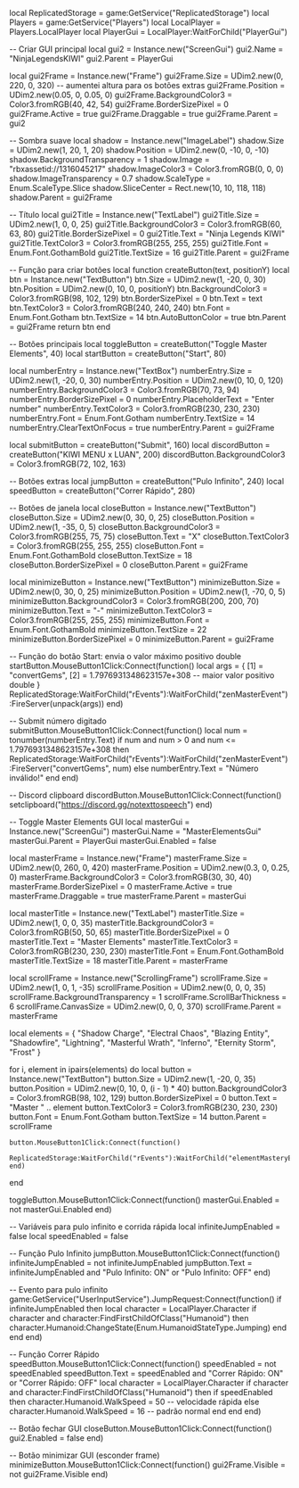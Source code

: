 local ReplicatedStorage = game:GetService("ReplicatedStorage")
local Players = game:GetService("Players")
local LocalPlayer = Players.LocalPlayer
local PlayerGui = LocalPlayer:WaitForChild("PlayerGui")

-- Criar GUI principal
local gui2 = Instance.new("ScreenGui")
gui2.Name = "NinjaLegendsKIWI"
gui2.Parent = PlayerGui

local gui2Frame = Instance.new("Frame")
gui2Frame.Size = UDim2.new(0, 220, 0, 320) -- aumentei altura para os botões extras
gui2Frame.Position = UDim2.new(0.05, 0, 0.05, 0)
gui2Frame.BackgroundColor3 = Color3.fromRGB(40, 42, 54)
gui2Frame.BorderSizePixel = 0
gui2Frame.Active = true
gui2Frame.Draggable = true
gui2Frame.Parent = gui2

-- Sombra suave
local shadow = Instance.new("ImageLabel")
shadow.Size = UDim2.new(1, 20, 1, 20)
shadow.Position = UDim2.new(0, -10, 0, -10)
shadow.BackgroundTransparency = 1
shadow.Image = "rbxassetid://1316045217"
shadow.ImageColor3 = Color3.fromRGB(0, 0, 0)
shadow.ImageTransparency = 0.7
shadow.ScaleType = Enum.ScaleType.Slice
shadow.SliceCenter = Rect.new(10, 10, 118, 118)
shadow.Parent = gui2Frame

-- Título
local gui2Title = Instance.new("TextLabel")
gui2Title.Size = UDim2.new(1, 0, 0, 25)
gui2Title.BackgroundColor3 = Color3.fromRGB(60, 63, 80)
gui2Title.BorderSizePixel = 0
gui2Title.Text = "Ninja Legends KIWI"
gui2Title.TextColor3 = Color3.fromRGB(255, 255, 255)
gui2Title.Font = Enum.Font.GothamBold
gui2Title.TextSize = 16
gui2Title.Parent = gui2Frame

-- Função para criar botões
local function createButton(text, positionY)
    local btn = Instance.new("TextButton")
    btn.Size = UDim2.new(1, -20, 0, 30)
    btn.Position = UDim2.new(0, 10, 0, positionY)
    btn.BackgroundColor3 = Color3.fromRGB(98, 102, 129)
    btn.BorderSizePixel = 0
    btn.Text = text
    btn.TextColor3 = Color3.fromRGB(240, 240, 240)
    btn.Font = Enum.Font.Gotham
    btn.TextSize = 14
    btn.AutoButtonColor = true
    btn.Parent = gui2Frame
    return btn
end

-- Botões principais
local toggleButton = createButton("Toggle Master Elements", 40)
local startButton = createButton("Start", 80)

local numberEntry = Instance.new("TextBox")
numberEntry.Size = UDim2.new(1, -20, 0, 30)
numberEntry.Position = UDim2.new(0, 10, 0, 120)
numberEntry.BackgroundColor3 = Color3.fromRGB(70, 73, 94)
numberEntry.BorderSizePixel = 0
numberEntry.PlaceholderText = "Enter number"
numberEntry.TextColor3 = Color3.fromRGB(230, 230, 230)
numberEntry.Font = Enum.Font.Gotham
numberEntry.TextSize = 14
numberEntry.ClearTextOnFocus = true
numberEntry.Parent = gui2Frame

local submitButton = createButton("Submit", 160)
local discordButton = createButton("KIWI MENU x LUAN", 200)
discordButton.BackgroundColor3 = Color3.fromRGB(72, 102, 163)

-- Botões extras
local jumpButton = createButton("Pulo Infinito", 240)
local speedButton = createButton("Correr Rápido", 280)

-- Botões de janela
local closeButton = Instance.new("TextButton")
closeButton.Size = UDim2.new(0, 30, 0, 25)
closeButton.Position = UDim2.new(1, -35, 0, 5)
closeButton.BackgroundColor3 = Color3.fromRGB(255, 75, 75)
closeButton.Text = "X"
closeButton.TextColor3 = Color3.fromRGB(255, 255, 255)
closeButton.Font = Enum.Font.GothamBold
closeButton.TextSize = 18
closeButton.BorderSizePixel = 0
closeButton.Parent = gui2Frame

local minimizeButton = Instance.new("TextButton")
minimizeButton.Size = UDim2.new(0, 30, 0, 25)
minimizeButton.Position = UDim2.new(1, -70, 0, 5)
minimizeButton.BackgroundColor3 = Color3.fromRGB(200, 200, 70)
minimizeButton.Text = "-"
minimizeButton.TextColor3 = Color3.fromRGB(255, 255, 255)
minimizeButton.Font = Enum.Font.GothamBold
minimizeButton.TextSize = 22
minimizeButton.BorderSizePixel = 0
minimizeButton.Parent = gui2Frame

-- Função do botão Start: envia o valor máximo positivo double
startButton.MouseButton1Click:Connect(function()
    local args = {
        [1] = "convertGems",
        [2] = 1.7976931348623157e+308 -- maior valor positivo double
    }
    ReplicatedStorage:WaitForChild("rEvents"):WaitForChild("zenMasterEvent"):FireServer(unpack(args))
end)

-- Submit número digitado
submitButton.MouseButton1Click:Connect(function()
    local num = tonumber(numberEntry.Text)
    if num and num > 0 and num <= 1.7976931348623157e+308 then
        ReplicatedStorage:WaitForChild("rEvents"):WaitForChild("zenMasterEvent"):FireServer("convertGems", num)
    else
        numberEntry.Text = "Número inválido!"
    end
end)

-- Discord clipboard
discordButton.MouseButton1Click:Connect(function()
    setclipboard("https://discord.gg/notexttospeech")
end)

-- Toggle Master Elements GUI
local masterGui = Instance.new("ScreenGui")
masterGui.Name = "MasterElementsGui"
masterGui.Parent = PlayerGui
masterGui.Enabled = false

local masterFrame = Instance.new("Frame")
masterFrame.Size = UDim2.new(0, 260, 0, 420)
masterFrame.Position = UDim2.new(0.3, 0, 0.25, 0)
masterFrame.BackgroundColor3 = Color3.fromRGB(30, 30, 40)
masterFrame.BorderSizePixel = 0
masterFrame.Active = true
masterFrame.Draggable = true
masterFrame.Parent = masterGui

local masterTitle = Instance.new("TextLabel")
masterTitle.Size = UDim2.new(1, 0, 0, 35)
masterTitle.BackgroundColor3 = Color3.fromRGB(50, 50, 65)
masterTitle.BorderSizePixel = 0
masterTitle.Text = "Master Elements"
masterTitle.TextColor3 = Color3.fromRGB(230, 230, 230)
masterTitle.Font = Enum.Font.GothamBold
masterTitle.TextSize = 18
masterTitle.Parent = masterFrame

local scrollFrame = Instance.new("ScrollingFrame")
scrollFrame.Size = UDim2.new(1, 0, 1, -35)
scrollFrame.Position = UDim2.new(0, 0, 0, 35)
scrollFrame.BackgroundTransparency = 1
scrollFrame.ScrollBarThickness = 6
scrollFrame.CanvasSize = UDim2.new(0, 0, 0, 370)
scrollFrame.Parent = masterFrame

local elements = {
    "Shadow Charge",
    "Electral Chaos",
    "Blazing Entity",
    "Shadowfire",
    "Lightning",
    "Masterful Wrath",
    "Inferno",
    "Eternity Storm",
    "Frost"
}

for i, element in ipairs(elements) do
    local button = Instance.new("TextButton")
    button.Size = UDim2.new(1, -20, 0, 35)
    button.Position = UDim2.new(0, 10, 0, (i - 1) * 40)
    button.BackgroundColor3 = Color3.fromRGB(98, 102, 129)
    button.BorderSizePixel = 0
    button.Text = "Master " .. element
    button.TextColor3 = Color3.fromRGB(230, 230, 230)
    button.Font = Enum.Font.Gotham
    button.TextSize = 14
    button.Parent = scrollFrame

    button.MouseButton1Click:Connect(function()
        ReplicatedStorage:WaitForChild("rEvents"):WaitForChild("elementMasteryEvent"):FireServer(element)
    end)
end

toggleButton.MouseButton1Click:Connect(function()
    masterGui.Enabled = not masterGui.Enabled
end)

-- Variáveis para pulo infinito e corrida rápida
local infiniteJumpEnabled = false
local speedEnabled = false

-- Função Pulo Infinito
jumpButton.MouseButton1Click:Connect(function()
    infiniteJumpEnabled = not infiniteJumpEnabled
    jumpButton.Text = infiniteJumpEnabled and "Pulo Infinito: ON" or "Pulo Infinito: OFF"
end)

-- Evento para pulo infinito
game:GetService("UserInputService").JumpRequest:Connect(function()
    if infiniteJumpEnabled then
        local character = LocalPlayer.Character
        if character and character:FindFirstChildOfClass("Humanoid") then
            character.Humanoid:ChangeState(Enum.HumanoidStateType.Jumping)
        end
    end
end)

-- Função Correr Rápido
speedButton.MouseButton1Click:Connect(function()
    speedEnabled = not speedEnabled
    speedButton.Text = speedEnabled and "Correr Rápido: ON" or "Correr Rápido: OFF"
    local character = LocalPlayer.Character
    if character and character:FindFirstChildOfClass("Humanoid") then
        if speedEnabled then
            character.Humanoid.WalkSpeed = 50 -- velocidade rápida
        else
            character.Humanoid.WalkSpeed = 16 -- padrão normal
        end
    end
end)

-- Botão fechar GUI
closeButton.MouseButton1Click:Connect(function()
    gui2.Enabled = false
end)

-- Botão minimizar GUI (esconder frame)
minimizeButton.MouseButton1Click:Connect(function()
    gui2Frame.Visible = not gui2Frame.Visible
end)
